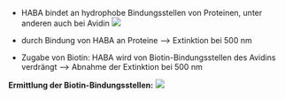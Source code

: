 - HABA bindet an hydrophobe Bindungsstellen von Proteinen, unter anderen auch bei Avidin
![](Pasted%20image%2020250603122808.png)

- durch Bindung von HABA an Proteine --> Extinktion bei 500 nm 
- Zugabe von Biotin: HABA wird von Biotin-Bindungsstellen des Avidins verdrängt --> Abnahme der Extinktion bei 500 nm

**Ermittlung der Biotin-Bindungsstellen:**
![](Pasted%20image%2020250603123407.png)


